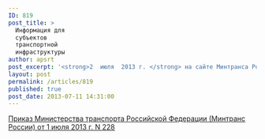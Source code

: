 ```yaml
---
ID: 819
post_title: >
  Информация для
  субъектов
  транспортной
  инфраструктуры
author: apsrt
post_excerpt: '<strong>2  июля  2013 г. </strong> на сайте Минтранса России размещена информация для субъектов транспортной инфраструктуры и перевозчиков  о переносе срока действия приказа  Минтранса России от 19.07.2012 г. № 243 «Об утверждении порядка формирования и ведения автоматизированных централизованных баз персональных данных о пассажирах, а также предоставления содержащихся в них данных».  Срок действия приказа перенесен с 1 июля 2013 г. на 1 декабря 2013 г.'
layout: post
permalink: /articles/819
published: true
post_date: 2013-07-11 14:31:00
---
```

<a href="http://www.apsrt.ru/docs/r435.doc"><span style="text-decoration:underline;"> Приказ Министерства транспорта Российской Федерации (Минтранс России) от 1 июля 2013 г. N 228</span></a>